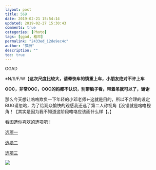 ```yaml
---
layout: post
title: 569
date: 2019-02-21 15:54:14
updated: 2019-02-27 15:30:43
comments: true
categories: [Photo]
tags: [ggad, 格邓]
permalink: "2433ed_12de9ec4c"
author: "猫厨"
description: ""
toc: true
---
```


<p>GGAD</p> 
<p>※N/S/F/W【<strong>这次尺度比较大，请晕快车的慎重上车，小朋友绝对不许上车</strong></p> 
<p><strong>OOC，非常OOC，OOC的妈都不认识，别带脑子看，带着吊就可以了，谢谢</strong></p> 
<p>那么今天想让咯咯欺负一下年轻的小邓老师←这就是目的，所以不合理的设定BUG请忽略，为了给观众愉快的观感我还选了第二人称视角【没错就是咯咯视角！【其实是因为我不知道这阶段咯咯应该画什么样【。】</p> 
<p>看图选你喜欢的选项吧！</p> 
<p><a rel="nofollow" href="https://images-wixmp-ed30a86b8c4ca887773594c2.wixmp.com/intermediary/f/d97cf4c4-1f95-4c79-9e66-10b31d5fac97/dd0bucl-64fa99c6-2d28-47fa-a1b5-2baa90c2c67f.jpg" target="_blank"  >选项一</a></p> 
<p><a rel="nofollow" href="https://images-wixmp-ed30a86b8c4ca887773594c2.wixmp.com/intermediary/f/d97cf4c4-1f95-4c79-9e66-10b31d5fac97/dd0hlwr-3ac22fc0-5632-42a3-9fcf-f89dccb482d9.jpg" target="_blank"  >选项二</a></p> 
<p><a rel="nofollow" href="https://images-wixmp-ed30a86b8c4ca887773594c2.wixmp.com/intermediary/f/d97cf4c4-1f95-4c79-9e66-10b31d5fac97/dd0bucs-ac9359de-c4f0-4cf7-ba92-8e525ac9ad94.jpg" target="_blank"  >选项三</a></p>

![](/img/img_cVZNdzJtQk9JV2NyZXptT1lldHRTMjJJdEFmWW1Id2dDcCtMRWlXYkxtdXllVEpUT2VoVlpnPT0.jpg)